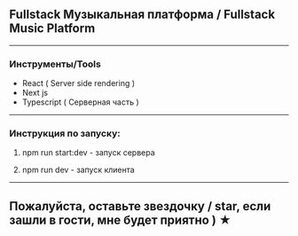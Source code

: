 
## Fullstack Музыкальная платформа / Fullstack Music Platform

---

### Инструменты/Tools

* React ( Server side rendering ) 
* Next js
* Typescript (  Серверная часть )

---

### Инструкция по запуску:

1. npm run start:dev - запуск сервера

2. npm run dev - запуск клиента

---

## Пожалуйста, оставьте звездочку / star, если зашли в гости, мне будет приятно ) ★
